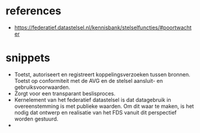 # references
- https://federatief.datastelsel.nl/kennisbank/stelselfuncties/#poortwachter

# snippets
- Toetst, autoriseert en registreert koppelingsverzoeken tussen bronnen. Toetst op conformiteit met de AVG en de stelsel aansluit- en gebruiksvoorwaarden.
- Zorgt voor een transparant beslisproces.
- Kernelement van het federatief datastelsel is dat datagebruik in overeenstemming is met publieke waarden. Om dit waar te maken, is het nodig dat ontwerp en realisatie van het FDS vanuit dit perspectief worden gestuurd.
- 

